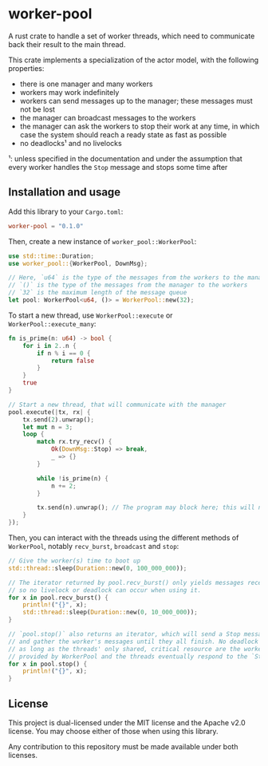 # worker-pool

A rust crate to handle a set of worker threads, which need to communicate back their result to the main thread.

This crate implements a specialization of the actor model, with the following properties:
- there is one manager and many workers
- workers may work indefinitely
- workers can send messages up to the manager; these messages must not be lost
- the manager can broadcast messages to the workers
- the manager can ask the workers to stop their work at any time, in which case the system should reach a ready state as fast as possible
- no deadlocks¹ and no livelocks

¹: unless specified in the documentation and under the assumption that every worker handles the `Stop` message and stops some time after

## Installation and usage

Add this library to your `Cargo.toml`:

```toml
worker-pool = "0.1.0"
```

Then, create a new instance of `worker_pool::WorkerPool`:

```rust
use std::time::Duration;
use worker_pool::{WorkerPool, DownMsg};

// Here, `u64` is the type of the messages from the workers to the manager
// `()` is the type of the messages from the manager to the workers
// `32` is the maximum length of the message queue
let pool: WorkerPool<u64, ()> = WorkerPool::new(32);
```

To start a new thread, use `WorkerPool::execute` or `WorkerPool::execute_many`:

```rust
fn is_prime(n: u64) -> bool {
    for i in 2..n {
        if n % i == 0 {
            return false
        }
    }
    true
}

// Start a new thread, that will communicate with the manager
pool.execute(|tx, rx| {
    tx.send(2).unwrap();
    let mut n = 3;
    loop {
        match rx.try_recv() {
            Ok(DownMsg::Stop) => break,
            _ => {}
        }

        while !is_prime(n) {
            n += 2;
        }

        tx.send(n).unwrap(); // The program may block here; this will not cause a deadlock
    }
});
```

Then, you can interact with the threads using the different methods of `WorkerPool`, notably `recv_burst`, `broadcast` and `stop`:

```rust
// Give the worker(s) time to boot up
std::thread::sleep(Duration::new(0, 100_000_000));

// The iterator returned by pool.recv_burst() only yields messages received before it was created and is non-blocking,
// so no livelock or deadlock can occur when using it.
for x in pool.recv_burst() {
    println!("{}", x);
    std::thread::sleep(Duration::new(0, 10_000_000));
}

// `pool.stop()` also returns an iterator, which will send a Stop message
// and gather the worker's messages until they all finish. No deadlock can occur here,
// as long as the threads' only shared, critical resource are the worker/manager channels
// provided by WorkerPool and the threads eventually respond to the `Stop` message.
for x in pool.stop() {
    println!("{}", x);
}
```

## License

This project is dual-licensed under the MIT license and the Apache v2.0 license.
You may choose either of those when using this library.

Any contribution to this repository must be made available under both licenses.
